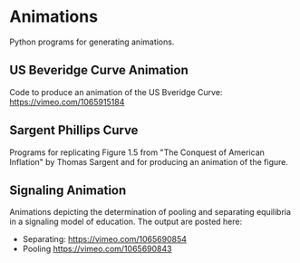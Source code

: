 # Animations
Python programs for generating animations.

## US Beveridge Curve Animation
Code to produce an animation of the US Bveridge Curve: https://vimeo.com/1065915184

## Sargent Phillips Curve
Programs for replicating Figure 1.5 from "The Conquest of American Inflation" by Thomas Sargent and for producing an animation of the figure.

## Signaling Animation
Animations depicting the determination of pooling and separating equilibria in a signaling model of education. The output are posted here:
* Separating: https://vimeo.com/1065690854
* Pooling https://vimeo.com/1065690843
